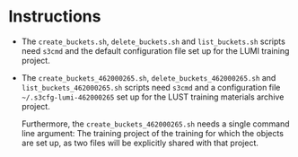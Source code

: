 # Instructions

-   The `create_buckets.sh`, `delete_buckets.sh` and `list_buckets.sh`
    scripts need `s3cmd` and the default configuration file set up for the
    LUMI training project.

-   The `create_buckets_462000265.sh`, `delete_buckets_462000265.sh` and `list_buckets_462000265.sh`
    scripts need `s3cmd` and a configuration file `~/.s3cfg-lumi-462000265` set
    up for the LUST training materials archive project.

    Furthermore, the `create_buckets_462000265.sh` needs a single command line argument: 
    The training project of the training for which the objects are set up, as two 
    files will be explicitly shared with that project.

